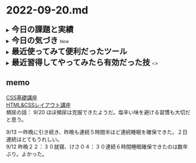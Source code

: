 # 2022-09-20.md
<details>
<summary><h2 style="display:inline">今日の課題と実績</h2></summary>
 <h3>やりたいこと/やったこと</h3>
 <ol>
  <li>Next.jsチュートリアル(ライト／ダークモード切替）</li>
   <br>
   <p> 詳しいソースコードなどの成果物は<a href="https://github.com/yuasys/nextjs-darkmode-yu">このリポジトリ</a>を参照してください。<br>
  </p>
    <li>Next.jsのチュートリアルをより実践的なものにすること</li>
   <br>
   <p> また、常に実践ベースで生産性を上げるためのエディタVscodeの設定などを探る
  </p>
  <li><h4 style="display:inline"><strong>今日の学び【Next.js】</strong></h4></li>
  <ul>
   <li><a href="https://nextjs.org/docs/advanced-features/custom-document">カスタムドキュメント（<b>pages/_document.js</b>）</a>を使うとheadタグやmetaタグを上書き（オーバーライド）できる
    
   ```javascript
    import { Html, Head, Main, NextScript } from 'next/document'

    export default function Document() {
    return (
      <Html>
        <Head />
        <body>
          <Main />
          <NextScript />
        </body>
      </Html>
     )
   }
   ```
    
   
   
   </li>
  </ul>
 </ol>

 </ol>
 </details>

<details>
 <summary><h2 style="display:inline">今日の気づき&nbsp;</h2><small><i>New</i></small></summary>
【方向性の明確化】 
<br>１．Next.js　 <javascriptフレームワーク>
<br>２．Tailwind    <cssフレームワーク>
<br>３．Typescript <javascriptの堅牢性Up>

<br>【取り組み方の工夫】  
※過去１０年以上やってできなかったGithub活用の習慣化が成功したので、そのやり方を踏襲する

１．方向性に合致した作業をルーチンワーク化する<br>
２．成果物を発表する場を作りながら取り組む（緊張感の持続）

 </details>
 

<details>
  <summary><h2 style="display:inline">最近使ってみて便利だったツール</h2></summary>
  <ul>
   <li>オンラインツール：<a href="https://favicon-generator.mintsu-dev.com/">ファビコンジェネレータ</a>で任意の画像をfaviconに変換</li>
   <li>オンラインツール：<a href="https://placehold.jp/">プレスホルダー</a>で任意サイズのダミー画像を生成</li>
  </ul>
</details>

 <details>
  <summary><h2 style="display:inline"?>最近習得してやってみたら有効だった技&nbsp;</h2><small><<i></i></small>></summary>
 
  <ul>
   <li>Reactでしょっちゅう使うjsxがはかどるVscodeの設定は<a href="https://555aug.hatenadiary.com/entry/2022/05/10/221816">このサイト</a>等を参考に行うと良い</li>
   <br><li>Vscodeエディタでlorem20とするとワード数２０のダミー段落が得られる。</li>
   <br><li>画面のキャッシュデータの削除／更新</li>
   <div><img src="../../images/fig22-09-07_1.png" style="width:640px;"></div>
  </ul>
</details>


## memo
[CSS基礎講座](https://youtube.com/playlist?list=PLwM1-TnN_NN5jWN09yjtxWng2XZa88ate)  
[HTML&CSSレイアウト講座](https://youtube.com/playlist?list=PLwM1-TnN_NN5x6_-OTH9BFVgbYg_l7oEN)  
頻尿の話：
9/20 ほぼ頻尿は克服できたようだ。塩辛い味を避ける習慣も大切だと思う。  

  9/13 一昨晩に引き続き、昨晩も連続５時間半ほど連続睡眠を確保できた。２日連続はとてもうれしい。  
  9/12 昨晩２２：３０就寝、けさ０４：３０連続６時間睡眠確保できたのは数年ぶり。よかった。
